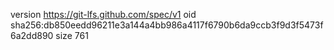 version https://git-lfs.github.com/spec/v1
oid sha256:db850eedd96211e3a144a4bb986a4117f6790b6da9ccb3f9d3f5473f6a2dd890
size 761
